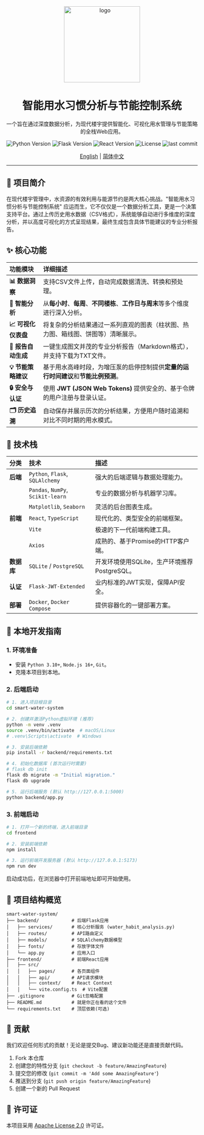 <div align="center">
  <img src="https://raw.githubusercontent.com/Aiting-for-you/smart-water-system/main/.github/assets/logo.png" alt="logo" width="200"/>

  <h1 align="center">智能用水习惯分析与节能控制系统</h1>
  
  <p align="center">
    一个旨在通过深度数据分析，为现代楼宇提供智能化、可视化用水管理与节能策略的全栈Web应用。
  </p>
  
  <p align="center">
    <img src="https://img.shields.io/badge/Python-3.10%2B-blue?logo=python&logoColor=white" alt="Python Version">
    <img src="https://img.shields.io/badge/Flask-2.x-black?logo=flask&logoColor=white" alt="Flask Version">
    <img src="https://img.shields.io/badge/React-18.x-blue?logo=react&logoColor=white" alt="React Version">
    <img src="https://img.shields.io/badge/License-Apache_2.0-blue.svg" alt="License">
    <img src="https://img.shields.io/github/last-commit/Aiting-for-you/smart-water-system" alt="last commit">
  </p>
  
  <p align="center">
    <a href="README.md">English</a> | <a href="README-CN.md">简体中文</a>
  </p>
</div>

---

## 🌟 项目简介

在现代楼宇管理中，水资源的有效利用与能源节约是两大核心挑战。"智能用水习惯分析与节能控制系统" 应运而生，它不仅仅是一个数据分析工具，更是一个决策支持平台。通过上传历史用水数据（CSV格式），系统能够自动进行多维度的深度分析，并以高度可视化的方式呈现结果，最终生成包含具体节能建议的专业分析报告。



## ✨ 核心功能

| 功能模块 | 详细描述 |
| :--- | :--- |
| **📊 数据洞察** | 支持CSV文件上传，自动完成数据清洗、转换和预处理。 |
| **🧠 智能分析** | 从**每小时**、**每周**、**不同楼栋**、**工作日与周末**等多个维度进行深入分析。|
| **📈 可视化仪表盘** | 将复杂的分析结果通过一系列直观的图表（柱状图、热力图、箱线图、饼图等）清晰展示。|
| **📄 报告自动生成** | 一键生成图文并茂的专业分析报告（Markdown格式），并支持下载为TXT文件。|
| **💡 节能策略建议** | 基于用水高峰时段，为增压泵的启停控制提供**定量的运行时间建议**和**节能比例预测**。|
| **🔒 安全与认证** | 使用 **JWT (JSON Web Tokens)** 提供安全的、基于令牌的用户注册与登录认证。|
| **🗂️ 历史追溯** | 自动保存并展示历次的分析结果，方便用户随时追溯和对比不同时期的用水模式。|

## 🚀 技术栈

| 分类 | 技术 | 描述 |
|:--- |:---|:---|
| **后端** | `Python`, `Flask`, `SQLAlchemy` | 强大的后端逻辑与数据处理能力。 |
| | `Pandas`, `NumPy`, `Scikit-learn` | 专业的数据分析与机器学习库。 |
| | `Matplotlib`, `Seaborn` | 灵活的后台图表生成。 |
| **前端** | `React`, `TypeScript` | 现代化的、类型安全的前端框架。 |
| | `Vite` | 极速的下一代前端构建工具。 |
| | `Axios` | 成熟的、基于Promise的HTTP客户端。 |
| **数据库**| `SQLite` / `PostgreSQL` | 开发环境使用SQLite，生产环境推荐PostgreSQL。 |
| **认证** | `Flask-JWT-Extended` | 业内标准的JWT实现，保障API安全。|
| **部署** | `Docker`, `Docker Compose` | 提供容器化的一键部署方案。 |

## 🔧 本地开发指南

### 1. 环境准备
- 安装 `Python 3.10+`, `Node.js 16+`, `Git`。
- 克隆本项目到本地。

### 2. 后端启动
```bash
# 1. 进入项目根目录
cd smart-water-system

# 2. 创建并激活Python虚拟环境 (推荐)
python -m venv .venv
source .venv/bin/activate  # macOS/Linux
# .venv\Scripts\activate  # Windows

# 3. 安装后端依赖
pip install -r backend/requirements.txt

# 4. 初始化数据库 (首次运行时需要)
# flask db init
flask db migrate -m "Initial migration."
flask db upgrade

# 5. 运行后端服务 (默认 http://127.0.0.1:5000)
python backend/app.py
```

### 3. 前端启动
```bash
# 1. 打开一个新的终端，进入前端目录
cd frontend

# 2. 安装前端依赖
npm install

# 3. 运行前端开发服务器 (默认 http://127.0.0.1:5173)
npm run dev
```
启动成功后，在浏览器中打开前端地址即可开始使用。

## 📁 项目结构概览
```
smart-water-system/
├── backend/            # 后端Flask应用
│   ├── services/       # 核心分析服务 (water_habit_analysis.py)
│   ├── routes/         # API路由定义
│   ├── models/         # SQLAlchemy数据模型
│   ├── fonts/          # 存放字体文件
│   └── app.py          # 应用入口
├── frontend/           # 前端React应用
│   ├── src/
│   │   ├── pages/      # 各页面组件
│   │   ├── api/        # API请求模块
│   │   ├── context/    # React Context
│   │   └── vite.config.ts  # Vite配置
├── .gitignore          # Git忽略配置
├── README.md           # 就是你正在看的这个文件
└── requirements.txt    # 顶层依赖(可选)
```

## 🤝 贡献
我们欢迎任何形式的贡献！无论是提交Bug、建议新功能还是直接贡献代码。
1.  Fork 本仓库
2.  创建您的特性分支 (`git checkout -b feature/AmazingFeature`)
3.  提交您的修改 (`git commit -m 'Add some AmazingFeature'`)
4.  推送到分支 (`git push origin feature/AmazingFeature`)
5.  创建一个新的 Pull Request

## 📄 许可证
本项目采用 [Apache License 2.0](LICENSE) 许可证。

